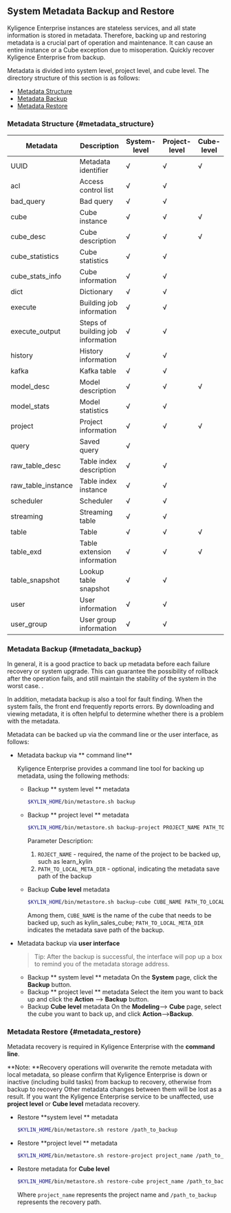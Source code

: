 ## System Metadata Backup and Restore

Kyligence Enterprise instances are stateless services, and all state information is stored in metadata. Therefore, backing up and restoring metadata is a crucial part of operation and maintenance. It can cause an entire instance or a Cube exception due to misoperation. Quickly recover Kyligence Enterprise from backup.

Metadata is divided into system level, project level, and cube level. The directory structure of this section is as follows:

- [Metadata Structure](#metadata_structure)
- [Metadata Backup](#metadata_backup)
- [Metadata Restore](#metadata_restore)


### Metadata Structure		{#metadata_structure}

| Metadata             | Description                                               | System-level | Project-level | Cube-level |
| ------------------ | -------------------------------------------------- | -------- | -------- | --------- |
| UUID               | Metadata identifier                      | √        | √        | √         |
| acl                | Access control list    | √        | √        |           |
| bad_query          | Bad query                                | √        | √        |           |
| cube               | Cube instance                               | √        | √        | √         |
| cube_desc          | Cube description                             | √        | √        | √         |
| cube_statistics    | Cube statistics                            | √        | √        |           |
| cube_stats_info    | Cube information                    | √        | √        |           |
| dict               | Dictionary                    | √        | √        |           |
| execute            | Building job information | √        | √        |           |
| execute_output     | Steps of building job information | √        | √        |           |
| history            | History information | √        | √        |           |
| kafka              | Kafka table                      | √        | √        |           |
| model_desc         | Model description                         | √        | √        | √         |
| model_stats        | Model statistics                           | √        | √        |           |
| project            | Project information | √        | √        | √         |
| query              | Saved query                                  | √        |          |           |
| raw_table_desc     | Table index description                    | √        | √        |           |
| raw_table_instance | Table index instance                        | √        | √        |           |
| scheduler          | Scheduler                                    | √        | √        |           |
| streaming          | Streaming table                          | √        | √        |           |
| table              | Table                                       | √        | √        | √         |
| table_exd          | Table extension information | √        | √        | √         |
| table_snapshot     | Lookup table snapshot                  | √        | √        |           |
| user               | User information                     | √        | √        |           |
| user_group         | User group information                 | √        | √        |           |




### Metadata Backup	{#metadata_backup}

In general, it is a good practice to back up metadata before each failure recovery or system upgrade. This can guarantee the possibility of rollback after the operation fails, and still maintain the stability of the system in the worst case. .

In addition, metadata backup is also a tool for fault finding. When the system fails, the front end frequently reports errors. By downloading and viewing metadata, it is often helpful to determine whether there is a problem with the metadata.

Metadata can be backed up via the command line or the user interface, as follows:

- Metadata backup via ** command line**

  Kyligence Enterprise provides a command line tool for backing up metadata, using the following methods:

  - Backup ** system level ** metadata

     ```sh
     $KYLIN_HOME/bin/metastore.sh backup
     ```

  - Backup ** project level ** metadata

     ```sh
     $KYLIN_HOME/bin/metastore.sh backup-project PROJECT_NAME PATH_TO_LOCAL_META_DIR
     ```

     Parameter Description:

     1. `ROJECT_NAME` - required, the name of the project to be backed up, such as learn_kylin
     2. `PATH_TO_LOCAL_META_DIR` - optional, indicating the metadata save path of the backup

  - Backup **Cube level** metadata

     ```sh
     $KYLIN_HOME/bin/metastore.sh backup-cube CUBE_NAME PATH_TO_LOCAL_META_DIR
     ```

     Among them, `CUBE_NAME` is the name of the cube that needs to be backed up, such as kylin_sales_cube; `PATH_TO_LOCAL_META_DIR` indicates the metadata save path of the backup.

- Metadata backup via **user interface**

  > Tip: After the backup is successful, the interface will pop up a box to remind you of the metadata storage address.

  - Backup ** system level ** metadata
     On the **System** page, click the **Backup** button.
  - Backup ** project level ** metadata
     Select the item you want to back up and click the **Action** --> **Backup** button.
  - Backup **Cube level** metadata
     On the **Modeling**--> **Cube** page, select the cube you want to back up, and click **Action**-->**Backup**.


### Metadata Restore    {#metadata_restore}

Metadata recovery is required in Kyligence Enterprise with the **command line**.

**Note: **Recovery operations will overwrite the remote metadata with local metadata, so please confirm that Kyligence Enterprise is down or inactive (including build tasks) from backup to recovery, otherwise from backup to recovery Other metadata changes between them will be lost as a result. If you want the Kyligence Enterprise service to be unaffected, use **project level** or **Cube level** metadata recovery.

- Restore **system level ** metadata

  ```sh
  $KYLIN_HOME/bin/metastore.sh restore /path_to_backup
  ```

- Restore **project level ** metadata 

   ```sh
   $KYLIN_HOME/bin/metastore.sh restore-project project_name /path_to_backup
   ```

- Restore metadata for **Cube level**

   ```sh
   $KYLIN_HOME/bin/metastore.sh restore-cube project_name /path_to_backup
   ```

   Where `project_name` represents the project name and `/path_to_backup` represents the recovery path.